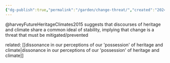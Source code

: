 ```yaml
---
{"dg-publish":true,"permalink":"/garden/change-threat/","created":"2024-09-04T22:26:31.534+08:00","updated":"2024-10-02T10:45:35.498+08:00"}
---
```



@harveyFutureHeritageClimates2015 suggests that discourses of heritage and climate  share a common ideal of stability, implying that change is a threat that must be mitigated/prevented

related: [[dissonance in our perceptions of our 'possession' of heritage and climate\|dissonance in our perceptions of our 'possession' of heritage and climate]]


